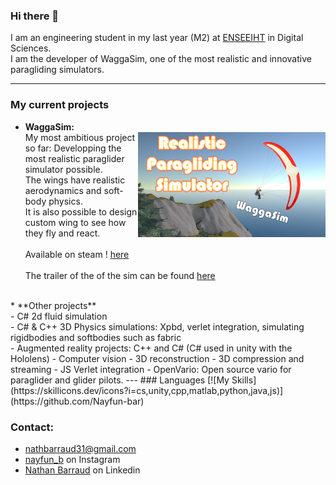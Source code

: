 ### Hi there 👋

I am an engineering student in my last year (M2) at [ENSEEIHT](https://www.enseeiht.fr) in Digital Sciences.<br />
I am the developer of WaggaSim, one of the most realistic and innovative paragliding simulators.

---
### My current projects

* 	**WaggaSim:**<br />
[<img src="/Thumbnail4.png" align="right" width="300">](https://youtu.be/IcreMfQV42Y)
My most ambitious project so far: Developping the most realistic paraglider simulator possible.<br />
The wings have realistic aerodynamics and soft-body physics.<br />
It is also possible to design custom wing to see how they fly and react.<br /><br />
Available on steam ! [here](https://store.steampowered.com/app/3058640/WaggaSim/?l=french)<br /><br />
The trailer of the of the sim can be found [here](https://youtu.be/IcreMfQV42Y)<br />
<br />
* **Other projects**<br />
- C# 2d fluid simulation<br />
- C# & C++ 3D Physics simulations: Xpbd, verlet integration, simulating rigidbodies and softbodies such as fabric<br />
- Augmented reality projects: C++ and C# (C# used in unity with the Hololens)
- Computer vision
- 3D reconstruction
- 3D compression and streaming
- JS Verlet integration
- OpenVario: Open source vario for paraglider and glider pilots.
---
### Languages
[![My Skills](https://skillicons.dev/icons?i=cs,unity,cpp,matlab,python,java,js)](https://github.com/Nayfun-bar)

### Contact:
- [nathbarraud31@gmail.com](mailto:nathbarraud31@gmail.com?subject=[GitHub])
- [nayfun_b](https://www.instagram.com/nayfun_b) on Instagram
- [Nathan Barraud](https://www.linkedin.com/in/nathan-barraud/) on Linkedin
